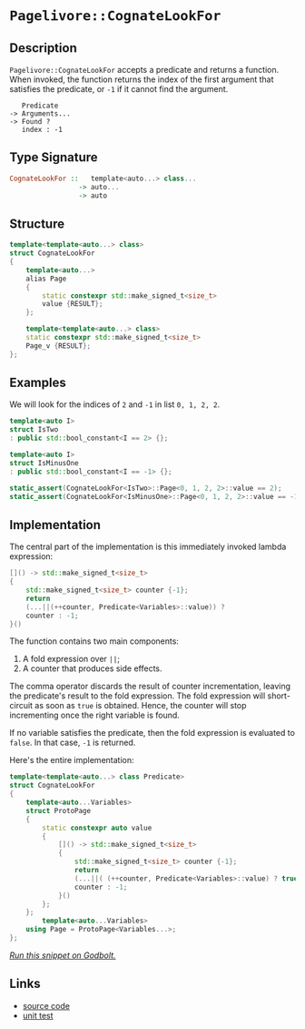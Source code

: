 <!-- Copyright 2024 Feng Mofan
SPDX-License-Identifier: Apache-2.0 -->

# `Pagelivore::CognateLookFor`

## Description

`Pagelivore::CognateLookFor` accepts a predicate and returns a function.
When invoked, the function returns the index of the first argument that satisfies the predicate, or `-1` if it cannot find the argument.

<pre><code>   Predicate
-> Arguments...
-> Found ?
   index : -1</code></pre>

## Type Signature

```Haskell
CognateLookFor ::   template<auto...> class...
                 -> auto...
                 -> auto
```

## Structure

```C++
template<template<auto...> class>
struct CognateLookFor
{
    template<auto...>
    alias Page
    {
        static constexpr std::make_signed_t<size_t>
        value {RESULT};
    };

    template<template<auto...> class>
    static constexpr std::make_signed_t<size_t>
    Page_v {RESULT};
};
```

## Examples

We will look for the indices of `2` and `-1` in list `0, 1, 2, 2`.

```C++
template<auto I>
struct IsTwo
: public std::bool_constant<I == 2> {};

template<auto I>
struct IsMinusOne
: public std::bool_constant<I == -1> {};

static_assert(CognateLookFor<IsTwo>::Page<0, 1, 2, 2>::value == 2);
static_assert(CognateLookFor<IsMinusOne>::Page<0, 1, 2, 2>::value == -1);
```

## Implementation

The central part of the implementation is this immediately invoked lambda expression:

```C++
[]() -> std::make_signed_t<size_t>
{
    std::make_signed_t<size_t> counter {-1};
    return
    (...||(++counter, Predicate<Variables>::value)) ? 
    counter : -1;
}()
```

The function contains two main components:

1. A fold expression over `||`;
2. A counter that produces side effects.

The comma operator discards the result of counter incrementation, leaving the predicate's result to the fold expression.
The fold expression will short-circuit as soon as `true` is obtained.
Hence, the counter will stop incrementing once the right variable is found.

If no variable satisfies the predicate, then the fold expression is evaluated to `false`. In that case, `-1` is returned.

Here's the entire implementation:

```C++
template<template<auto...> class Predicate>
struct CognateLookFor
{
    template<auto...Variables>
    struct ProtoPage
    {
        static constexpr auto value
        {
            []() -> std::make_signed_t<size_t>
            {
                std::make_signed_t<size_t> counter {-1};
                return
                (...||( (++counter, Predicate<Variables>::value) ? true : false)) ? 
                counter : -1;
            }()
        };
    };
        template<auto...Variables>
    using Page = ProtoPage<Variables...>;
};
```

[*Run this snippet on Godbolt.*](https://godbolt.org/#z:OYLghAFBqd5QCxAYwPYBMCmBRdBLAF1QCcAaPECAMzwBtMA7AQwFtMQByARg9KtQYEAysib0QXACx8BBAKoBnTAAUAHpwAMvAFYTStJg1DIApACYAQuYukl9ZATwDKjdAGFUtAK4sGIAOzSrgAyeAyYAHI%2BAEaYxCCSGqQADqgKhE4MHt6%2BeqnpjgKh4VEssfEAzFy2mPaFDEIETMQE2T5%2BgTV1mY3NBMWRMXEJSQpNLW251WN9A6XlIFUAlLaoXsTI7BzmFWHI3lgA1CYVbl6OtIQAnifYJhoAgjt7B5jHp8hj6FhUt/dPjwImBYyQMQJObiBILBmAhTHOqAAdMjbod9kwFApDspiJh8KJwRU7o8xsQvA5Dh5gMwgcFUKgANYAMRI/xM/isj0O3MOUNBTEJbnhRGRiIAas08ExovQFH8uTzSeSCNjiKgiMomMBYQruezOQ8eUbDjNHMg0QIxphVMliIdhahDgA3MReHWG416jn/T2ekwAVis/oAIhAlocALSor4gEAsJgMzAAfXS1LxSYIEPSAC9k5miT7fUb9YWi56Y3GE8nU%2BF0Bms3hc/WiRavII4scORGuOzgycDWXfbiCOsGKXBzyIKL2W4ZxBDhBrNY0G2gWRVXi8ATYacJcQpTLMHKibGXd5MOGTkzeWS3iBDlQxEolpeKtfxxPW%2B27ffu/2P76vZhgBXp9hUA48r2/66safIwnCCKinuB6yvKHrcl46RGNiWpvCcwaquqqCatqELIdKsrTgW4Fsv4YEGv8AD0ABUrFsexHGMUx7GHAAKkeBBYuxXGPCxHHiWxIkAk8Zi7Aw%2BxeEcELnHQ1xof8cECjuQoIocACSaFKhSekKLxADuqD/PeyReDKW4mgQ6CxtE9K0EmaAMDMggQnp7xgQRZioiWdHQdJmmCg6%2BmGQQZLGQoACyYSYQA8uEVmHDZdnmhWLmeO5lpNN5py%2Bfh%2BGRj2LbBfRbIkk0ZpJhiSgtBAVI0pgdKMiyxA%2BaZFm3LGJHaUkhzVIcZikGN/UgGebp%2BWVZhLKFppbg1mJxAQLWoNSWkdcyrLFQlSUKKlO7YANuEQsNo3jZNJ7Ta6eEVP55WLeBHArLQnD%2BrwfgcFopCoJws6WNYJprBseGyTwpAEJo70rAyID%2Bv4iIVAAHAAbP4FRYxo6PYwAnBU%2BicJIvAsBIGhJL9/2AxwvAKCASSw3972kHAsAwIgIBrAQNkEOQlBoCCdBxBErBbKomMRhjkiHMAyDmlIiJmLwm5EPuTnVPwggiGI7BSDIgiKCo6is6QujVGZxBMMknA8B9X0/XDAOcMl5z84cqBUIcUsYzLcsK0rkgqwuHgi/Qdo7FwSy8CzWgrBASDC8kotkBQEAp2nIDAFI400LQa6MxA0Qu9EYTNFc9u8OXzDEFcyXRNomAONXpDC2wgipbQVfm1g0ReMAQq0LQjPcLwWDxkY4h93guIOHgTpHi71ot%2BcWzQ2EQKfeblzRDb9ceFgLsxXgFPj6QS/EC5SjBsChjAJcRhwysVAGMAChingmBmclySMG3HWwhRDiENkAk2agXaW30A/FAS5LD6DwNERmkAVioGSPUMeEYvj4VMCDSwZhaZX01svVBXQW71BcAwdwnh2h6BCGEQYZRhjVHyBkAQkw/CsLSOwhgcwhjxGmLUChPRxitFoVMchC8BC9BaPw5hgjbBiM4XoGYcjGHzBYSsBQ4NNgSEdhwb6pAaa8Dpr7aWst5aKxGiHMwC5cCEBIMcKGscYYvxWAgTATAsDxDDKQRGkgKiIiJoEDQkgzCSAxlTf0GMCYkw4GTUgFMqiIgxlwDGaMCZo3Sf6SQXB/REwxsYl2dMGZMzcazROXMk48w9ucQWmdUARzFhLTgzQWBOn8BGJgaIDDYS4ATREXBET/XViQPAWsjbAP1hIaQ4ClCQPNroca1tbbVwMUYkxrsODuz5ucL2Pt2mdO6b0h%2BI1BnDI0GHJpqdI7OIqAtOOL92bJxuWnBpWdI4gCOV09ERgBlcCSAXIulBS7m1rpXNuEL66N2bq3C%2BHdGAEG7r3f6/dB7D1Hm3SeD8Z5orniIpeY9RmqDXkCNuW9aguz3gfK4R8tj/VPufaGV8b6YDvlPR%2BYRQCVL4O/T%2B39f7/1%2BtDIBetQFzNkBAs2/1lkwOfngqwCC94oL8egzBnBsGOVwfAiwhDTHEImaQvxdgRHOAgK4FR1QGElAEXkHh9QrUpAdZkeRCwhHdBkcoiRXCpH1Fkf0DRdrpjepyL6tRgbbUKP0asdYeiY7xM2SUzg9piAdK6T0v5wBzlDJGfY/AGt7kxyeZUjxXifGUAMYk5Jgywn%2BAKf4bG4TIl5OKebUpthynxzZhzbmvN%2BYfLeZHcWbA2lpssSwBQTpzROgGYiGEYw1YFvGZMsVICDaSuNgsmVOhFikFWXbceGznbtrdnUlU3tU0sAnVOmdc6F0qk2s0qOskKiuO7YnV5z7B3PumsgZIyQkyzoJkmB9DVx1zLoCCkuZcK71yhXBhuTcKFt0RV3BgPcXboqHmILFF8cXTwZRPAlC8iUr1JcgdeFL2w73%2BjSyu9KT77mZbwVlaR2X32nty55b8tQCp/n/ABF810zLAVK7dUC919OMLqxByD4BoIwZkMejEYyKusPqgGhqsCqu0cI6RfgLXUKdTaph7rnUFEyE6th9Q3UsL9aIvoTrTUGYDXZxREbnNiPczGnRcaDbHrbbTFN7Sb3TudPerSYx82OJfcsEtCcy3eOGH4ne1aQBmEGRUCo/p/RhMBXjCo/gMlBdMZwMpzN3H%2BISGYVJXAHkYweQTNJZgon%2BHiRUE9wX6YVMS/E1WpXtkJfhpfOI6RnCSCAA%3D%3D%3D)

## Links

- [source code](../../../../conceptrodon/pagelivore/cognate_look_for.hpp)
- [unit test](../../../../tests/unit/metafunctions/pagelivore/cognate_look_for.test.hpp)
